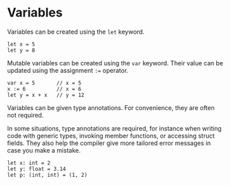 # Variables

Variables can be created using the `let` keyword.

```
let x = 5
let y = 8
```

Mutable variables can be created using the `var` keyword.
Their value can be updated using the assignment `:=` operator.

```
var x = 5       // x = 5
x := 6          // x = 6
let y = x + x   // y = 12
```

Variables can be given type annotations. For convenience, they are often not required.

In some situations, type annotations are required, for instance when writing code with generic types, invoking member
functions, or accessing struct fields. They also help the compiler give more tailored error messages in case you make a
mistake.

```
let x: int = 2
let y: float = 3.14
let p: (int, int) = (1, 2)
```